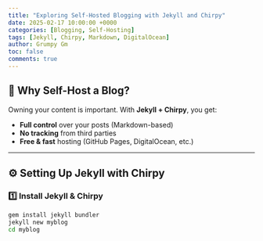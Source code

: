 ```yaml
---
title: "Exploring Self-Hosted Blogging with Jekyll and Chirpy"
date: 2025-02-17 10:00:00 +0000
categories: [Blogging, Self-Hosting]
tags: [Jekyll, Chirpy, Markdown, DigitalOcean]
author: Grumpy Gm
toc: false
comments: true
---
```


## 🚀 Why Self-Host a Blog?

Owning your content is important. With **Jekyll + Chirpy**, you get:
- **Full control** over your posts (Markdown-based)
- **No tracking** from third parties
- **Free & fast** hosting (GitHub Pages, DigitalOcean, etc.)

---

## ⚙️ Setting Up Jekyll with Chirpy

### 1️⃣ Install Jekyll & Chirpy
```bash
gem install jekyll bundler
jekyll new myblog
cd myblog

